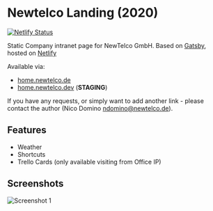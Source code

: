 # Newtelco Landing (2020)

[![Netlify Status](https://api.netlify.com/api/v1/badges/febd2a9f-320b-4b54-9677-37b67e512ba4/deploy-status)](https://app.netlify.com/sites/cocky-morse-dbac53/deploys)

Static Company intranet page for NewTelco GmbH. Based on [Gatsby](https://gatsbyjs.org), hosted on [Netlify](https://netlify.com)

Available via:  
- [home.newtelco.de](https://home.newtelco.de)  
- [home.newtelco.dev](https://home.newtelco.dev) (**STAGING**)  

If you have any requests, or simply want to add another link - please contact the author (Nico Domino <ndomino@newtelco.de>).

## Features

- Weather
- Shortcuts
- Trello Cards (only available visiting from Office IP)

## Screenshots

![Screenshot 1](https://i.imgur.com/YvIyByd.png)
